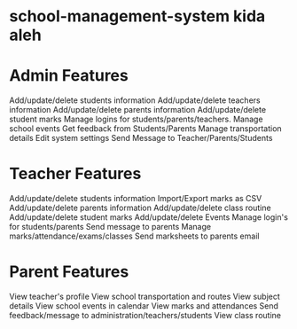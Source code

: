# school-management-system kida aleh
# Admin Features 
Add/update/delete students information
Add/update/delete teachers information
Add/update/delete parents information
Add/update/delete student marks
Manage logins for students/parents/teachers.
Manage school events
Get feedback from Students/Parents
Manage transportation details
Edit system settings
Send Message to Teacher/Parents/Students
# Teacher Features
Add/update/delete students information
Import/Export marks as CSV
Add/update/delete parents information
Add/update/delete class routine
Add/update/delete student marks
Add/update/delete Events
Manage login's for students/parents
Send message to parents
Manage marks/attendance/exams/classes
Send marksheets to parents email
# Parent Features
View teacher's profile
View school transportation and routes
View subject details
View school events in calendar
View marks and attendances
Send feedback/message to administration/teachers/students
View class routine
